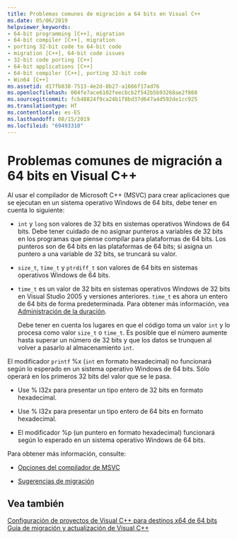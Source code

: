 ```yaml
---
title: Problemas comunes de migración a 64 bits en Visual C++
ms.date: 05/06/2019
helpviewer_keywords:
- 64-bit programming [C++], migration
- 64-bit compiler [C++], migration
- porting 32-bit code to 64-bit code
- migration [C++], 64-bit code issues
- 32-bit code porting [C++]
- 64-bit applications [C++]
- 64-bit compiler [C++], porting 32-bit code
- Win64 [C++]
ms.assetid: d17fb838-7513-4e2d-8b27-a1666f17ad76
ms.openlocfilehash: 004fe7ace6102feecbcb2f542b5b93268ae2f868
ms.sourcegitcommit: fcb48824f9ca24b1f8bd37d647a4d592de1cc925
ms.translationtype: HT
ms.contentlocale: es-ES
ms.lasthandoff: 08/15/2019
ms.locfileid: "69493310"
---
```

# <a name="common-visual-c-64-bit-migration-issues"></a>Problemas comunes de migración a 64 bits en Visual C++

Al usar el compilador de Microsoft C++ (MSVC) para crear aplicaciones que se ejecutan en un sistema operativo Windows de 64 bits, debe tener en cuenta lo siguiente:

- `int` y `long` son valores de 32 bits en sistemas operativos Windows de 64 bits. Debe tener cuidado de no asignar punteros a variables de 32 bits en los programas que piense compilar para plataformas de 64 bits. Los punteros son de 64 bits en las plataformas de 64 bits; si asigna un puntero a una variable de 32 bits, se truncará su valor.

- `size_t`, `time_t` y `ptrdiff_t` son valores de 64 bits en sistemas operativos Windows de 64 bits.

- `time_t` es un valor de 32 bits en sistemas operativos Windows de 32 bits en Visual Studio 2005 y versiones anteriores. `time_t` es ahora un entero de 64 bits de forma predeterminada. Para obtener más información, vea [Administración de la duración](../c-runtime-library/time-management.md).

   Debe tener en cuenta los lugares en que el código toma un valor `int` y lo procesa como valor `size_t` o `time_t`. Es posible que el número aumente hasta superar un número de 32 bits y que los datos se trunquen al volver a pasarlo al almacenamiento `int`.

El modificador `printf` %x (`int` en formato hexadecimal) no funcionará según lo esperado en un sistema operativo Windows de 64 bits. Sólo operará en los primeros 32 bits del valor que se le pasa.

- Use % I32x para presentar un tipo entero de 32 bits en formato hexadecimal.

- Use % I32x para presentar un tipo entero de 64 bits en formato hexadecimal.

- El modificador %p (un puntero en formato hexadecimal) funcionará según lo esperado en un sistema operativo Windows de 64 bits.

Para obtener más información, consulte:

- [Opciones del compilador de MSVC](reference/compiler-options.md)

- [Sugerencias de migración](/windows/win32/WinProg64/migration-tips)

## <a name="see-also"></a>Vea también

[Configuración de proyectos de Visual C++ para destinos x64 de 64 bits](configuring-programs-for-64-bit-visual-cpp.md)<br/>
[Guía de migración y actualización de Visual C++](../porting/visual-cpp-porting-and-upgrading-guide.md)
